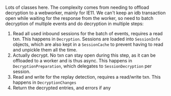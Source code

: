 Lots of classes here. The complexity comes from needing to offload decryption to a webworker, mainly for IE11. We can't keep an idb transaction open while waiting for the response from the worker, so need to batch decryption of multiple events and do decryption in multiple steps:

 1. Read all used inbound sessions for the batch of events, requires a read txn. This happens in `Decryption`. Sessions are loaded into `SessionInfo` objects, which are also kept in a `SessionCache` to prevent having to read and unpickle them all the time.
 2. Actually decrypt. No txn can stay open during this step, as it can be offloaded to a worker and is thus async. This happens in `DecryptionPreparation`, which delegates to `SessionDecryption` per session.
 3. Read and write for the replay detection, requires a read/write txn. This happens in `DecryptionChanges`
 4. Return the decrypted entries, and errors if any

